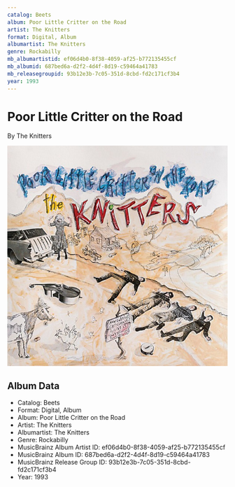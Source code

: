 ```yaml
---
catalog: Beets
album: Poor Little Critter on the Road
artist: The Knitters
format: Digital, Album
albumartist: The Knitters
genre: Rockabilly
mb_albumartistid: ef06d4b0-8f38-4059-af25-b772135455cf
mb_albumid: 687bed6a-d2f2-4d4f-8d19-c59464a41783
mb_releasegroupid: 93b12e3b-7c05-351d-8cbd-fd2c171cf3b4
year: 1993
---
```


# Poor Little Critter on the Road

By The Knitters

![](../../assets/beetscovers/The_Knitters-Poor_Little_Critter_on_the_Road.jpg)

## Album Data

- Catalog: Beets
- Format: Digital, Album
- Album: Poor Little Critter on the Road
- Artist: The Knitters
- Albumartist: The Knitters
- Genre: Rockabilly
- MusicBrainz Album Artist ID: ef06d4b0-8f38-4059-af25-b772135455cf
- MusicBrainz Album ID: 687bed6a-d2f2-4d4f-8d19-c59464a41783
- MusicBrainz Release Group ID: 93b12e3b-7c05-351d-8cbd-fd2c171cf3b4
- Year: 1993


